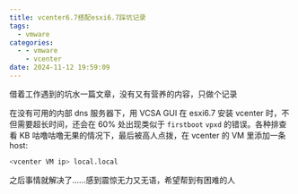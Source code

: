 ```yaml
---
title: vcenter6.7搭配esxi6.7踩坑记录
tags:
  - vmware
categories:
  - - vmware
    - vcenter
date: 2024-11-12 19:59:09
---
```



借着工作遇到的坑水一篇文章，没有又有营养的内容，只做个记录

在没有可用的内部 dns 服务器下，用 VCSA GUI 在 esxi6.7 安装 vcenter 时，不但需要超长时间，还会在 60% 处出现类似于 `firstboot` `vpxd` 的错误。各种排查看 KB 咕噜咕噜无果的情况下，最后被高人点拨，在 vcenter 的 VM 里添加一条host:
```bash
<vcenter VM ip> local.local
```
之后事情就解决了......感到震惊无力又无语，希望帮到有困难的人
